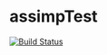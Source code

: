 # assimpTest

[![Build Status](https://travis-ci.org/Wasabi375/assimpTest.svg?branch=master)](https://travis-ci.org/Wasabi375/assimpTest)
